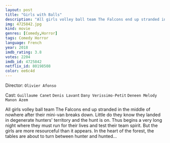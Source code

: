 ```yaml
---
layout: post
title: "Girls with Balls"
description: "All girls volley ball team The Falcons end up stranded in the middle of nowhere after their mini-van breaks down. Little do they know they landed in degenerate hunters' territory and the hunt is on. Thus begins a very long night where they must run for their lives and test their team spirit. But the girls are more resourceful than it appears. In the heart of the forest, the tables are about to turn between hunter and hunted....."
img: 4725842.jpg
kind: movie
genres: [Comedy,Horror]
tags: Comedy Horror 
language: French
year: 2018
imdb_rating: 3.8
votes: 2204
imdb_id: 4725842
netflix_id: 80198508
color: ee6c4d
---
```

Director: `Olivier Afonso`  

Cast: `Guillaume Canet` `Denis Lavant` `Dany Verissimo-Petit` `Deneen Melody` `Manon Azem` 

All girls volley ball team The Falcons end up stranded in the middle of nowhere after their mini-van breaks down. Little do they know they landed in degenerate hunters' territory and the hunt is on. Thus begins a very long night where they must run for their lives and test their team spirit. But the girls are more resourceful than it appears. In the heart of the forest, the tables are about to turn between hunter and hunted...
